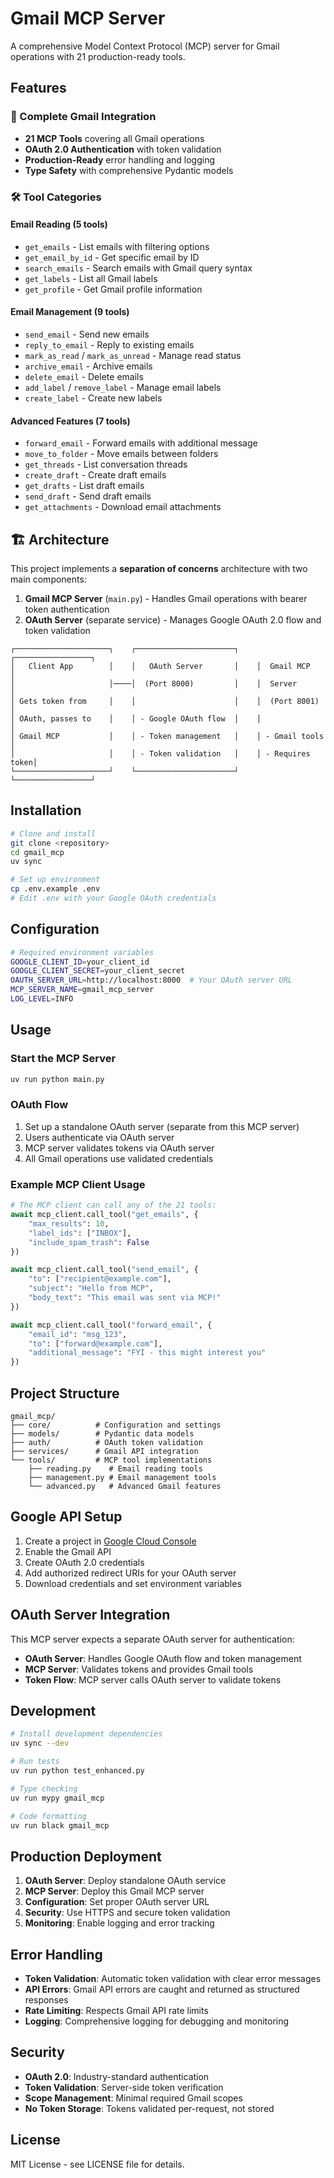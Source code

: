 # Gmail MCP Server

A comprehensive Model Context Protocol (MCP) server for Gmail operations with 21 production-ready tools.

## Features

### 📧 Complete Gmail Integration
- **21 MCP Tools** covering all Gmail operations
- **OAuth 2.0 Authentication** with token validation
- **Production-Ready** error handling and logging
- **Type Safety** with comprehensive Pydantic models

### 🛠️ Tool Categories

#### Email Reading (5 tools)
- `get_emails` - List emails with filtering options
- `get_email_by_id` - Get specific email by ID
- `search_emails` - Search emails with Gmail query syntax
- `get_labels` - List all Gmail labels
- `get_profile` - Get Gmail profile information

#### Email Management (9 tools)
- `send_email` - Send new emails
- `reply_to_email` - Reply to existing emails
- `mark_as_read` / `mark_as_unread` - Manage read status
- `archive_email` - Archive emails
- `delete_email` - Delete emails
- `add_label` / `remove_label` - Manage email labels
- `create_label` - Create new labels

#### Advanced Features (7 tools)
- `forward_email` - Forward emails with additional message
- `move_to_folder` - Move emails between folders
- `get_threads` - List conversation threads
- `create_draft` - Create draft emails
- `get_drafts` - List draft emails
- `send_draft` - Send draft emails
- `get_attachments` - Download email attachments

## 🏗️ Architecture

This project implements a **separation of concerns** architecture with two main components:

1. **Gmail MCP Server** (`main.py`) - Handles Gmail operations with bearer token authentication
2. **OAuth Server** (separate service) - Manages Google OAuth 2.0 flow and token validation

```
┌─────────────────────┐    ┌──────────────────────┐    ┌─────────────────┐
│   Client App        │    │   OAuth Server       │    │  Gmail MCP      │
│                     │────│  (Port 8000)         │    │  Server         │
│ Gets token from     │    │                      │    │  (Port 8001)    │
│ OAuth, passes to    │    │ - Google OAuth flow  │    │                 │
│ Gmail MCP           │    │ - Token management   │    │ - Gmail tools   │
│                     │    │ - Token validation   │    │ - Requires token│
└─────────────────────┘    └──────────────────────┘    └─────────────────┘
```

## Installation

```bash
# Clone and install
git clone <repository>
cd gmail_mcp
uv sync

# Set up environment
cp .env.example .env
# Edit .env with your Google OAuth credentials
```

## Configuration

```bash
# Required environment variables
GOOGLE_CLIENT_ID=your_client_id
GOOGLE_CLIENT_SECRET=your_client_secret
OAUTH_SERVER_URL=http://localhost:8000  # Your OAuth server URL
MCP_SERVER_NAME=gmail_mcp_server
LOG_LEVEL=INFO
```

## Usage

### Start the MCP Server
```bash
uv run python main.py
```

### OAuth Flow
1. Set up a standalone OAuth server (separate from this MCP server)
2. Users authenticate via OAuth server
3. MCP server validates tokens via OAuth server
4. All Gmail operations use validated credentials

### Example MCP Client Usage
```python
# The MCP client can call any of the 21 tools:
await mcp_client.call_tool("get_emails", {
    "max_results": 10,
    "label_ids": ["INBOX"],
    "include_spam_trash": False
})

await mcp_client.call_tool("send_email", {
    "to": ["recipient@example.com"],
    "subject": "Hello from MCP",
    "body_text": "This email was sent via MCP!"
})

await mcp_client.call_tool("forward_email", {
    "email_id": "msg_123",
    "to": ["forward@example.com"],
    "additional_message": "FYI - this might interest you"
})
```

## Project Structure

```
gmail_mcp/
├── core/          # Configuration and settings
├── models/        # Pydantic data models
├── auth/          # OAuth token validation
├── services/      # Gmail API integration
└── tools/         # MCP tool implementations
    ├── reading.py    # Email reading tools
    ├── management.py # Email management tools
    └── advanced.py   # Advanced Gmail features
```

## Google API Setup

1. Create a project in [Google Cloud Console](https://console.cloud.google.com)
2. Enable the Gmail API
3. Create OAuth 2.0 credentials
4. Add authorized redirect URIs for your OAuth server
5. Download credentials and set environment variables

## OAuth Server Integration

This MCP server expects a separate OAuth server for authentication:

- **OAuth Server**: Handles Google OAuth flow and token management
- **MCP Server**: Validates tokens and provides Gmail tools
- **Token Flow**: MCP server calls OAuth server to validate tokens

## Development

```bash
# Install development dependencies
uv sync --dev

# Run tests
uv run python test_enhanced.py

# Type checking
uv run mypy gmail_mcp

# Code formatting
uv run black gmail_mcp
```

## Production Deployment

1. **OAuth Server**: Deploy standalone OAuth service
2. **MCP Server**: Deploy this Gmail MCP server
3. **Configuration**: Set proper OAuth server URL
4. **Security**: Use HTTPS and secure token validation
5. **Monitoring**: Enable logging and error tracking

## Error Handling

- **Token Validation**: Automatic token validation with clear error messages
- **API Errors**: Gmail API errors are caught and returned as structured responses
- **Rate Limiting**: Respects Gmail API rate limits
- **Logging**: Comprehensive logging for debugging and monitoring

## Security

- **OAuth 2.0**: Industry-standard authentication
- **Token Validation**: Server-side token verification
- **Scope Management**: Minimal required Gmail scopes
- **No Token Storage**: Tokens validated per-request, not stored

## License

MIT License - see LICENSE file for details.